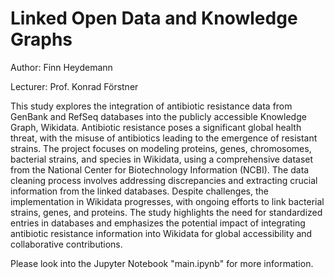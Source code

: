 # Linked Open Data and Knowledge Graphs 

Author:     Finn Heydemann

Lecturer:   Prof. Konrad Förstner 


This study explores the integration of antibiotic resistance data from GenBank and RefSeq databases into the publicly accessible Knowledge Graph, Wikidata. Antibiotic resistance poses a significant global health threat, with the misuse of antibiotics leading to the emergence of resistant strains. The project focuses on modeling proteins, genes, chromosomes, bacterial strains, and species in Wikidata, using a comprehensive dataset from the National Center for Biotechnology Information (NCBI). The data cleaning process involves addressing discrepancies and extracting crucial information from the linked databases. Despite challenges, the implementation in Wikidata progresses, with ongoing efforts to link bacterial strains, genes, and proteins. The study highlights the need for standardized entries in databases and emphasizes the potential impact of integrating antibiotic resistance information into Wikidata for global accessibility and collaborative contributions.



Please look into the Jupyter Notebook "main.ipynb" for more information.  
